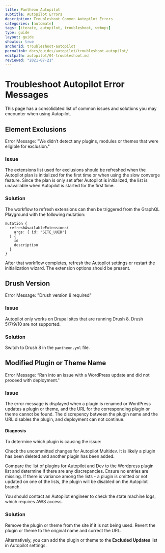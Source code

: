 ```yaml
---
title: Pantheon Autopilot
subtitle: Autopilot Errors
description: Troubleshoot Common Autopilot Errors
categories: [automate]
tags: [iterate, autopilot, troubleshoot, webops]
type: guide
layout: guide
showtoc: true
anchorid: troubleshoot-autopilot
permalink: docs/guides/autopilot/troubleshoot-autopilot/
editpath: autopilot/04-troubleshoot.md
reviewed: "2021-07-21"
---
```


# Troubleshoot Autopilot Error Messages

This page has a consolidated list of common issues and solutions you may encounter when using Autopilot.



## Element Exclusions 

Error Message: "We didn’t detect any plugins, modules or themes that were eligible for exclusion."
 

### Issue

The extensions list used for exclusions should be refreshed when the Autopilot plan is initialized for the first time or when using the slow converge feature. Since the plan is only set after Autopilot is initialized, the list is unavailable when Autopilot is started for the first time. 

### Solution

The workflow to refresh extensions can then be triggered from the GraphQL Playground with the following mutation:

```
mutation {
  refreshAvailableExtensions(
    args: { id: "SITE_UUID"}
  ) {
    id
    description
  }
}
```

After that workflow completes, refresh the Autopilot settings or restart the initialization wizard. The extension options should be present.



##  Drush Version

Error Message: "Drush version 8 required" 

 
### Issue

Autopilot only works on Drupal sites that are running Drush 8. Drush 5/7/9/10 are not supported.

### Solution

Switch to Drush 8 in the `pantheon.yml` file. 




## Modified Plugin or Theme Name 

Error Message: “Ran into an issue with a WordPress update and did not proceed with deployment."


### Issue

The error message is displayed when a plugin is renamed or WordPress updates a plugin or theme, and the URL for the corresponding plugin or theme cannot be found. The discrepency between the plugin name and the URL disables the plugin, and deployment can not continue.

#### Diagnosis

To determine which plugin is causing the issue:

Check the uncommitted changes for Autopilot Multidev. It is likely a plugin has been deleted and another plugin has been added. 

Compare the list of plugins for Autopilot and Dev to the Wordpress plugin list and determine if there are any discrepancies. Ensure no entries are missing. If there is variance among the lists - a plugin is omitted or not updated on one of the lists, the plugin will be disabled on the Autopilot branch.

You should contact an Autopilot engineer to check the state machine logs, which requires AWS access.

### Solution

Remove the plugin or theme from the site if it is not being used. Revert the plugin or theme to the original name and correct the URL. 

Alternatively, you can add the plugin or theme to the **Excluded Updates** list in Autopilot settings.

